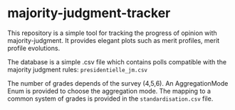 # majority-judgment-tracker
This repository is a simple tool for tracking the progress of opinion with majority-judgment.
It provides elegant plots such as merit profiles, merit profile evolutions.

The database is a simple .csv file which contains polls compatible with the majority judgment rules:
`presidentielle_jm.csv`

The number of grades depends of the survey (4,5,6). An AggregationMode Enum is provided to choose the aggregation mode.
The mapping to a common system of grades is provided in the `standardisation.csv` file.




